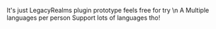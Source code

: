 It's just LegacyRealms plugin prototype feels free for try \n
A Multiple languages per person Support lots of languages tho!
